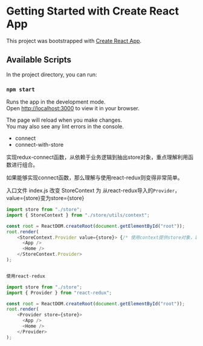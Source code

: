# Getting Started with Create React App

This project was bootstrapped with [Create React App](https://github.com/facebook/create-react-app).

## Available Scripts

In the project directory, you can run:

### `npm start`

Runs the app in the development mode.\
Open [http://localhost:3000](http://localhost:3000) to view it in your browser.

The page will reload when you make changes.\
You may also see any lint errors in the console.

- connect
- connect-with-store

实现redux-connect函数，从依赖于业务逻辑到抽出store对象，重点理解利用函数进行组合。

如果能够实现connect函数，那么理解与使用react-redux则变得非常简单。

入口文件 index.js 改变 StoreContext 为 从react-redux导入的`Provider`，value={store}变为store={store}
```js
import store from "./store";
import { StoreContext } from "./store/utils/context";

const root = ReactDOM.createRoot(document.getElementById("root"));
root.render(
    <StoreContext.Provider value={store}> {/* 使用context提供store对象，以解connect函数的耦合，若使用connect-with-store可不用context */}
      <App />
      <Home />
    </StoreContext.Provider>
);


使用react-redux

import store from "./store";
import { Provider } from "react-redux";

const root = ReactDOM.createRoot(document.getElementById("root"));
root.render(
    <Provider store={store}>
      <App />
      <Home />
    </Provider>
);
```
